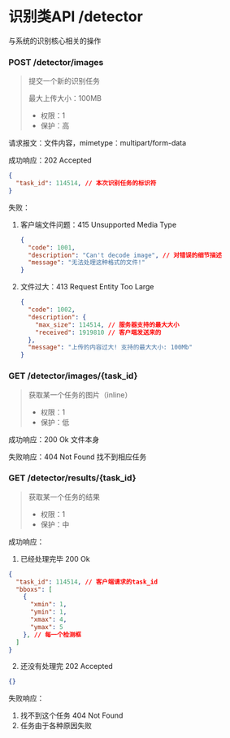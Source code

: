 # 识别类API /detector

与系统的识别核心相关的操作

### POST /detector/images

> 提交一个新的识别任务
>
> 最大上传大小：100MB
>
> - 权限：1
> - 保护：高

请求报文：文件内容，mimetype：multipart/form-data

成功响应：202 Accepted

```json
{
  "task_id": 114514, // 本次识别任务的标识符
}
```

失败：

1. 客户端文件问题：415 Unsupported Media Type

   ```json
   {
     "code": 1001,
     "description": "Can't decode image", // 对错误的细节描述
     "message": "无法处理这种格式的文件!"
   }
   ```

2. 文件过大：413 Request Entity Too Large

   ```json
   {
     "code": 1002,
     "description": {
       "max_size": 114514, // 服务器支持的最大大小
       "received": 1919810 // 客户端发送来的
     },
     "message": "上传的内容过大! 支持的最大大小: 100Mb"
   }
   ```

### GET /detector/images/{task_id}

> 获取某一个任务的图片（inline）
>
> - 权限：1
> - 保护：低

成功响应：200 Ok 文件本身

失败响应：404 Not Found 找不到相应任务

### GET /detector/results/{task_id}

> 获取某一个任务的结果
>
> - 权限：1
> - 保护：中

成功响应：

1. 已经处理完毕 200 Ok

```json
{
  "task_id": 114514, // 客户端请求的task_id
  "bboxs": [
    {
      "xmin": 1,
      "ymin": 1,
      "xmax": 4,
      "ymax": 5
    }, // 每一个检测框
  ]
}
```

2. 还没有处理完 202 Accepted

```json
{}
```

失败响应：

1. 找不到这个任务 404 Not Found
2. 任务由于各种原因失败 


